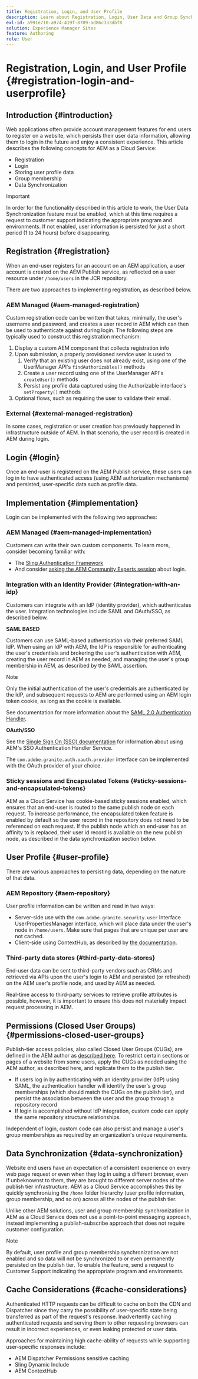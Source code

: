 ```yaml
---
title: Registration, Login, and User Profile 
description: Learn about Registration, Login, User Data and Group Synchronization for AEM as a Cloud Service
exl-id: a991e710-a974-419f-8709-ad86c333dbf8
solution: Experience Manager Sites
feature: Authoring
role: User
---
```

# Registration, Login, and User Profile {#registration-login-and-userprofile}

## Introduction {#introduction}

Web applications often provide account management features for end users to register on a website, which persists their user data information, allowing them to login in the future and enjoy a consistent experience. This article describes the following concepts for AEM as a Cloud Service:

* Registration
* Login
* Storing user profile data
* Group membership
* Data Synchronization

>[!IMPORTANT]
>
>In order for the functionality described in this article to work, the User Data Synchronization feature must be enabled, which at this time requires a request to customer support indicating the appropriate program and environments. If not enabled, user information is persisted for just a short period (1 to 24 hours) before disappearing.

## Registration {#registration}

When an end-user registers for an account on an AEM application, a user account is created on the AEM Publish service, as reflected on a user resource under `/home/users` in the JCR repository.

There are two approaches to implementing registration, as described below.

### AEM Managed {#aem-managed-registration}

Custom registration code can be written that takes, minimally, the user's username and password, and creates a user record in AEM which can then be used to authenticate against during login. The following steps are typically used to construct this registration mechanism:

1. Display a custom AEM component that collects registration info
1. Upon submission, a properly provisioned service user is used to
   1. Verify that an existing user does not already exist, using one of the UserManager API's `findAuthorizables()` methods
   1. Create a user record using one of the UserManager API's `createUser()` methods
   1. Persist any profile data captured using the Authorizable interface's `setProperty()` methods
1. Optional flows, such as requiring the user to validate their email.

### External {#external-managed-registration}

In some cases, registration or user creation has previously happened in infrastructure outside of AEM. In that scenario, the user record is created in AEM during login.

## Login {#login}

Once an end-user is registered on the AEM Publish service, these users can log in to have authenticated access (using AEM authorization mechanisms) and persisted, user-specific data such as profile data.

## Implementation {#implementation}

Login can be implemented with the following two approaches:

### AEM Managed {#aem-managed-implementation}

Customers can write their own custom components. To learn more, consider becoming familiar with:

* The [Sling Authentication Framework](https://sling.apache.org/documentation/the-sling-engine/authentication/authentication-framework.html) 
* And consider [asking the AEM Community Experts session](https://bit.ly/ATACEFeb15) about login.

### Integration with an Identity Provider {#integration-with-an-idp}

Customers can integrate with an IdP (identity provider), which authenticates the user. Integration technologies include SAML and OAuth/SSO, as described below.

**SAML BASED** 

Customers can use SAML-based authentication via their preferred SAML IdP. When using an IdP with AEM, the IdP is responsible for authenticating the user's credentials and brokering the user's authentication with AEM, creating the user record in AEM as needed, and managing the user's group membership in AEM, as described by the SAML assertion.

>[!NOTE]
>
>Only the initial authentication of the user's credentials are authenticated by the IdP, and subsequent requests to AEM are performed using an AEM login token cookie, as long as the cookie is available.

See documentation for more information about the [SAML 2.0 Authentication Handler](https://experienceleague.adobe.com/docs/experience-manager-learn/cloud-service/authentication/saml-2-0.html).

**OAuth/SSO**

See the [Single Sign On (SSO) documentation](https://experienceleague.adobe.com/docs/experience-manager-65/deploying/configuring/single-sign-on.html) for information about using AEM's SSO Authentication Handler Service.

The `com.adobe.granite.auth.oauth.provider` interface can be implemented with the OAuth provider of your choice.

### Sticky sessions and Encapsulated Tokens {#sticky-sessions-and-encapsulated-tokens}

AEM as a Cloud Service has cookie-based sticky sessions enabled, which ensures that an end-user is routed to the same publish node on each request. To increase performance, the encapsulated token feature is enabled by default so the user record in the repository does not need to be referenced on each request. If the publish node which an end-user has an affinity to is replaced, their user id record is available on the new publish node, as described in the data synchronization section below.

## User Profile {#user-profile}

There are various approaches to persisting data, depending on the nature of that data.

### AEM Repository {#aem-repository}

User profile information can be written and read in two ways:

* Server-side use with the `com.adobe.granite.security.user` Interface UserPropertiesManager interface, which will place data under the user's node in `/home/users`. Make sure that pages that are unique per user are not cached. 
* Client-side using ContextHub, as described by [the documentation](https://experienceleague.adobe.com/docs/experience-manager-cloud-service/implementing/personalization/contexthub.html#personalization).

### Third-party data stores {#third-party-data-stores}

End-user data can be sent to third-party vendors such as CRMs and retrieved via APIs upon the user's login to AEM and persisted (or refreshed) on the AEM user's profile node, and used by AEM as needed.

Real-time access to third-party services to retrieve profile attributes is possible, however, it is important to ensure this does not materially impact request processing in AEM.

## Permissions (Closed User Groups) {#permissions-closed-user-groups}

Publish-tier access policies, also called Closed User Groups (CUGs), are defined in the AEM author as [described here](https://experienceleague.adobe.com/docs/experience-manager-65/administering/security/cug.html#applying-your-closed-user-group-to-content-pages). To restrict certain sections or pages of a website from some users, apply the CUGs as needed using the AEM author, as described here, and replicate them to the publish tier.

* If users log in by authenticating with an identity provider (IdP) using SAML, the authentication handler will identify the user's group memberships (which should match the CUGs on the publish tier), and persist the association between the user and the group through a repository record
* If login is accomplished without IdP integration, custom code can apply the same repository structure relationships.

Independent of login, custom code can also persist and manage a user's group memberships as required by an organization's unique requirements.

## Data Synchronization {#data-synchronization}

Website end users have an expectation of a consistent experience on every web page request or even when they log in using a different browser, even if unbeknownst to them, they are brought to different server nodes of the publish tier infrastructure. AEM as a Cloud Service accomplishes this by quickly synchronizing the `/home` folder hierarchy (user profile information, group membership, and so on) across all the nodes of the publish tier.

Unlike other AEM solutions, user and group membership synchronization in AEM as a Cloud Service does not use a point-to-point messaging approach, instead implementing a publish-subscribe approach that does not require customer configuration.

>[!NOTE]
>
>By default, user profile and group membership synchronization are not enabled and so data will not be synchronized to or even permanently persisted on the publish tier. To enable the feature, send a request to Customer Support indicating the appropriate program and environments.

## Cache Considerations {#cache-considerations}

Authenticated HTTP requests can be difficult to cache on both the CDN and Dispatcher since they carry the possibility of user-specific state being transferred as part of the request's response. Inadvertently caching authenticated requests and serving them to other requesting browsers can result in incorrect experiences, or even leaking protected or user data.

Approaches for maintaining high cache-ability of requests while supporting user-specific responses include:

* AEM Dispatcher Permissions sensitive caching
* Sling Dynamic Include
* AEM ContextHub
